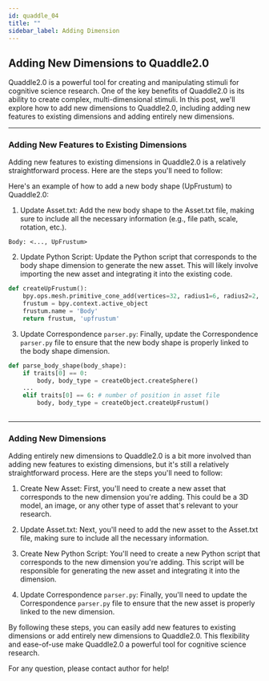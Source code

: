 ```yaml
---
id: quaddle_04
title: ""
sidebar_label: Adding Dimension
---
```


## Adding New Dimensions to Quaddle2.0

Quaddle2.0 is a powerful tool for creating and manipulating stimuli for cognitive science research. One of the key benefits of Quaddle2.0 is its ability to create complex, multi-dimensional stimuli. In this post, we'll explore how to add new dimensions to Quaddle2.0, including adding new features to existing dimensions and adding entirely new dimensions.

---

### Adding New Features to Existing Dimensions

Adding new features to existing dimensions in Quaddle2.0 is a relatively straightforward process. Here are the steps you'll need to follow:

Here's an example of how to add a new body shape (UpFrustum) to Quaddle2.0:

1. Update Asset.txt: Add the new body shape to the Asset.txt file, making sure to include all the necessary information (e.g., file path, scale, rotation, etc.).

```text
Body: <..., UpFrustum>
```

2. Update Python Script: Update the Python script that corresponds to the body shape dimension to generate the new asset. This will likely involve importing the new asset and integrating it into the existing code.

```python
def createUpFrustum():
    bpy.ops.mesh.primitive_cone_add(vertices=32, radius1=6, radius2=2, depth=9, location=(0, 0, 0))
    frustum = bpy.context.active_object
    frustum.name = 'Body'
    return frustum, 'upfrustum'
```

3. Update Correspondence `parser.py`: Finally, update the Correspondence `parser.py` file to ensure that the new body shape is properly linked to the body shape dimension.

```python
def parse_body_shape(body_shape):
    if traits[0] == 0:
        body, body_type = createObject.createSphere()
    ...
    elif traits[0] == 6: # number of position in asset file
        body, body_type = createObject.createUpFrustum()
    
```
---

### Adding New Dimensions

Adding entirely new dimensions to Quaddle2.0 is a bit more involved than adding new features to existing dimensions, but it's still a relatively straightforward process. Here are the steps you'll need to follow:

1. Create New Asset: First, you'll need to create a new asset that corresponds to the new dimension you're adding. This could be a 3D model, an image, or any other type of asset that's relevant to your research.

2. Update Asset.txt: Next, you'll need to add the new asset to the Asset.txt file, making sure to include all the necessary information.

3. Create New Python Script: You'll need to create a new Python script that corresponds to the new dimension you're adding. This script will be responsible for generating the new asset and integrating it into the dimension.

4. Update Correspondence `parser.py`: Finally, you'll need to update the Correspondence `parser.py` file to ensure that the new asset is properly linked to the new dimension.

By following these steps, you can easily add new features to existing dimensions or add entirely new dimensions to Quaddle2.0. This flexibility and ease-of-use make Quaddle2.0 a powerful tool for cognitive science research.

For any question, please contact author for help!